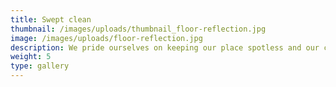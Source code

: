 ```yaml
---
title: Swept clean
thumbnail: /images/uploads/thumbnail_floor-reflection.jpg
image: /images/uploads/floor-reflection.jpg
description: We pride ourselves on keeping our place spotless and our customers happy
weight: 5
type: gallery
---
```



